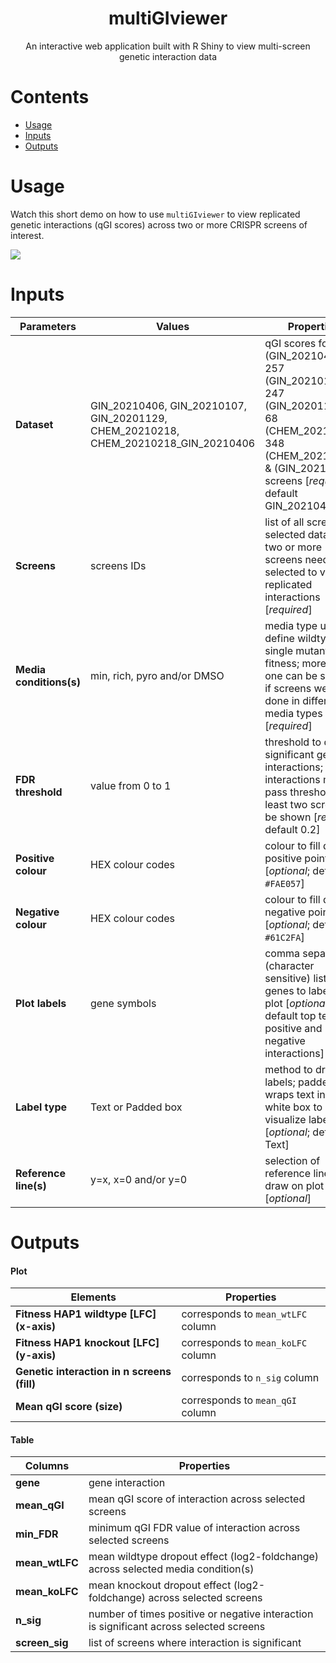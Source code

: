 
<div align="center">

# multiGIviewer

An interactive web application built with R Shiny to view multi-screen
genetic interaction data

<div align="left">

# Contents

-   [Usage](#usage)
-   [Inputs](#inputs)
-   [Outputs](#outputs)

# Usage

Watch this short demo on how to use `multiGIviewer` to view replicated
genetic interactions (qGI scores) across two or more CRISPR screens of
interest.

![](inst/demo.gif)

# Inputs

| Parameters              | Values                                                                                     | Properties                                                                                                                                                                              |
|-------------------------|--------------------------------------------------------------------------------------------|-----------------------------------------------------------------------------------------------------------------------------------------------------------------------------------------|
| **Dataset**             | GIN\_20210406, GIN\_20210107, GIN\_20201129, CHEM\_20210218, CHEM\_20210218\_GIN\_20210406 | qGI scores for 280 (GIN\_20210406), 257 (GIN\_20210107), 247 (GIN\_20201129), 68 (CHEM\_20210218), 348 (CHEM\_20210218) & (GIN\_20210406) screens \[*required*; default GIN\_20210406\] |
| **Screens**             | screens IDs                                                                                | list of all screens in selected dataset; two or more screens need to be selected to view replicated interactions \[*required*\]                                                         |
| **Media conditions(s)** | min, rich, pyro and/or DMSO                                                                | media type used to define wildtype single mutant fitness; more than one can be selected if screens were done in different media types \[*required*\]                                    |
| **FDR threshold**       | value from 0 to 1                                                                          | threshold to define significant genetic interactions; interactions must pass threshold in at least two screens to be shown \[*required*; default 0.2\]                                  |
| **Positive colour**     | HEX colour codes                                                                           | colour to fill darkest positive points \[*optional*; default `#FAE057`\]                                                                                                                |
| **Negative colour**     | HEX colour codes                                                                           | colour to fill darkest negative points \[*optional*; default `#61C2FA`\]                                                                                                                |
| **Plot labels**         | gene symbols                                                                               | comma separated (character sensitive) list of genes to label on plot \[*optional*; default top ten positive and negative interactions\]                                                 |
| **Label type**          | Text or Padded box                                                                         | method to draw plot labels; padded box wraps text in a white box to better visualize labels \[*optional*; default Text\]                                                                |
| **Reference line(s)**   | y=x, x=0 and/or y=0                                                                        | selection of reference lines to draw on plot \[*optional*\]                                                                                                                             |

# Outputs

#### Plot

| Elements                                    | Properties                         |
|---------------------------------------------|------------------------------------|
| **Fitness HAP1 wildtype \[LFC\] (x-axis)**  | corresponds to `mean_wtLFC` column |
| **Fitness HAP1 knockout \[LFC\] (y-axis)**  | corresponds to `mean_koLFC` column |
| **Genetic interaction in n screens (fill)** | corresponds to `n_sig` column      |
| **Mean qGI score (size)**                   | corresponds to `mean_qGI` column   |

#### Table

| Columns         | Properties                                                                              |
|-----------------|-----------------------------------------------------------------------------------------|
| **gene**        | gene interaction                                                                        |
| **mean\_qGI**   | mean qGI score of interaction across selected screens                                   |
| **min\_FDR**    | minimum qGI FDR value of interaction across selected screens                            |
| **mean\_wtLFC** | mean wildtype dropout effect (log2-foldchange) across selected media condition(s)       |
| **mean\_koLFC** | mean knockout dropout effect (log2-foldchange) across selected screens                  |
| **n\_sig**      | number of times positive or negative interaction is significant across selected screens |
| **screen\_sig** | list of screens where interaction is significant                                        |
